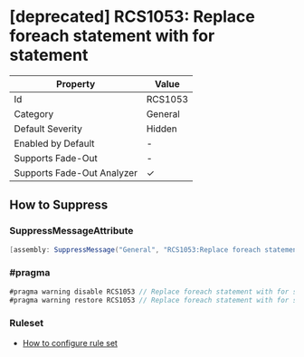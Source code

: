 # \[deprecated\] RCS1053: Replace foreach statement with for statement

| Property                    | Value    |
| --------------------------- | -------- |
| Id                          | RCS1053  |
| Category                    | General  |
| Default Severity            | Hidden   |
| Enabled by Default          | -        |
| Supports Fade\-Out          | -        |
| Supports Fade\-Out Analyzer | &#x2713; |

## How to Suppress

### SuppressMessageAttribute

```csharp
[assembly: SuppressMessage("General", "RCS1053:Replace foreach statement with for statement.", Justification = "<Pending>")]
```

### \#pragma

```csharp
#pragma warning disable RCS1053 // Replace foreach statement with for statement.
#pragma warning restore RCS1053 // Replace foreach statement with for statement.
```

### Ruleset

* [How to configure rule set](../HowToConfigureAnalyzers.md)
